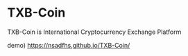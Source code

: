 # TXB-Coin
TXB-Coin is International Cryptocurrency Exchange Platform

demo)
https://nsadfhs.github.io/TXB-Coin/
